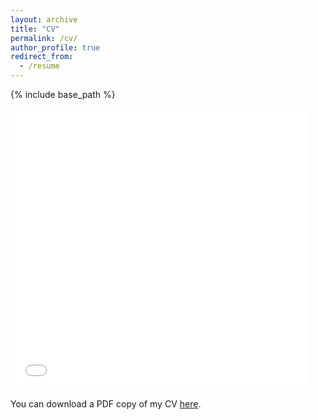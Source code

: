 ```yaml
---
layout: archive
title: "CV"
permalink: /cv/
author_profile: true
redirect_from:
  - /resume
---
```


{% include base_path %}

<iframe src="/files/pdf/CV_TengdaGong.pdf" width="95%" height="450" frameborder="no" border="0" marginwidth="0" marginheight="0"></iframe>

You can download a PDF copy of my CV [here](/files/pdf/CV_TengdaGong.pdf).
